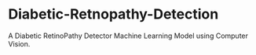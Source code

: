 # Diabetic-Retnopathy-Detection
A Diabetic RetinoPathy Detector Machine Learning Model using Computer Vision.
